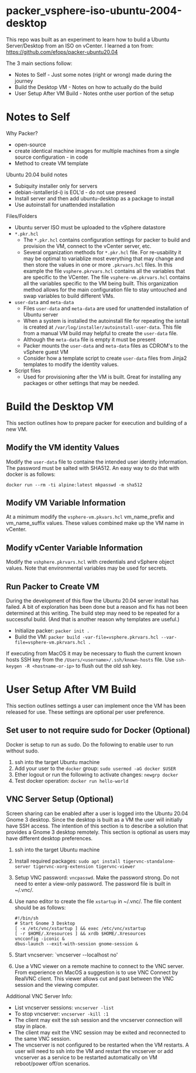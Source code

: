 # packer_vsphere-iso-ubuntu-2004-desktop

This repo was built as an experiment to learn how to build a Ubuntu Server/Desktop from an ISO on vCenter.  I learned a ton from: https://github.com/efops/packer-ubuntu20.04

The 3 main sections follow:

*  Notes to Self - Just some notes (right or wrong) made during the journey
*  Build the Desktop VM - Notes on how to actually do the build
*  User Setup After VM Build - Notes onthe user portion of the setup 

# Notes to Self

Why Packer? 
  * open-source
  * create identical machine images for multiple machines from a single source configuration - in code
  * Method to create VM template
  
Ubuntu 20.04 build notes
  * Subiquity installer only for servers
  * debian-isntaller(d-i) is EOL'd - do not use preseed
  * Install server and then add ubuntu-desktop as a package to install
  * Use autoinstall for unattended installation
   
Files/Folders
* Ubuntu server ISO must be uploaded to the vSphere datastore
* `*.pkr.hcl`
  * The `*.pkr.hcl` contains configuration settings for packer to build and provision the VM, connect to the vCenter server, etc.
  * Several organization methods for `*.pkr.hcl` file.  For re-usability it may be optimal to variablize most everything that may change and then store the values in one or more `.pkrvars.hcl` files.  In this example the file `vsphere.pkrvars.hcl` contains all the variables that are specific to the VCenter.  The file `vsphere-vm.pkrvars.hcl` contains all the variables specific to the VM being built.  This organization method allows for the main configuration file to stay untouched and swap variables to build different VMs.
* `user-data` and `meta-data`
  * Files `user-data` and `meta-data` are used for unattended installation of Ubuntu server
  * When a system is installed the autoinstall file for repeating the isntall is created at `/var/log/installer/autoinstall-user-data`.  This file from a manual VM build may helpful to create the `user-data` file.
  * Although the `meta-data` file is empty it must be present
  * Packer mounts the `user-data`  and `meta-data` files as CDROM's to the vSphere guest VM
  * Consider how a template script to create `user-data` files from Jinja2 templates to modify the identity values.   
* Script files
  * Used for provisioning after the VM is built.  Great for installing any packages or other settings that may be needed.

# Build the Desktop VM
This section outlines how to prepare packer for execution and building of a new VM.

## Modify the VM identity Values
Modify the `user-data` file to containe the intended user identity information.  The password must be salted with SHA512.  An easy way to do that with docker is as follows:

`docker run --rm -ti alpine:latest mkpasswd -m sha512`

## Modify VM Variable Information
At a minimum modify the `vsphere-vm.pkvars.hcl` vm_name_prefix and vm_name_suffix values.  These values combined make up the VM name in vCenter.

## Modify vCenter Variable Information
Modify the `vshphere.pkrvars.hcl` with credentials and vSphere object values.  Note that environmental variables may be used for secrets.   

## Run Packer to Create VM
During the development of this flow the Ubuntu 20.04 server install has failed.  A bit of exploration has been done but a reason and fix has not been determined at this writing.  The build step may need to be repeated for a successful build. (And that is another reason why templates are useful.)

* Initialize packer: `packer init .`
* Build the VM: `packer build -var-file=vsphere.pkrvars.hcl --var-file=vsphere-vm.pkrvars.hcl .`

If executing from MacOS it may be necessary to flush the current known hosts SSH key from the `/Users/<username>/.ssh/known-hosts` file.  Use `ssh-keygen -R <hostname-or-ip>` to flush out the old ssh key.

# User Setup After VM Build
This section outlines settings a user can implement once the VM has been released for use.  These settings are optional per user preference.

## Set user to not require sudo for Docker (Optional)
Docker is setup to run as sudo.  Do the following to enable user to run without sudo.  

1.  ssh into the target Ubuntu machine
2.  Add your user to the `docker` group: `sudo usermod -aG docker $USER`
3.  Ether logout or run the following to activate changes: `newgrp docker`
4.  Test docker operation: `docker run hello-world`
   
## VNC Server Setup (Optional)
Screen sharing can be enabled after a user is logged into the Ubuntu 20.04 Gnome 3 desktop.  Since the desktop is built as a VM the user will initially have SSH access.  The intention of this section is to describe a solution that provides a Gnome 3 desktop remotely.  This section is optional as users may have different desktop preferences.  

1.  ssh into the target Ubuntu machine
2.  Install required packages: `sudo apt install tigervnc-standalone-server tigervnc-xorg-extension tigervnc-viewer`
3.  Setup VNC password: `vncpasswd`.  Make the password strong.  Do not need to enter a view-only password.  The password file is built in ~/.vnc/.
4.  Use nano editor to create the file `xstartup` in ~/.vnc/.  The file content should be as follows:

    ```
    #!/bin/sh
    # Start Gnome 3 Desktop 
    [ -x /etc/vnc/xstartup ] && exec /etc/vnc/xstartup
    [ -r $HOME/.Xresources ] && xrdb $HOME/.Xresources
    vncconfig -iconic &
    dbus-launch --exit-with-session gnome-session &
    ```

5. Start vncserver: `vncserver --localhost no'
6. Use a VNC viewer on a remote machine to connect to the VNC server.  From experience on MacOS a suggestion is to use VNC Connect by RealVNC client.  This viewer allows cut and past between the VNC session and the viewing computer.

Additional VNC Server Info:

*  List vncserver sessions: `vncserver -list`
*  To stop vncserver: `vncserver -kill :1`
*  The client may exit the ssh session and the vncserver connection will stay in place.
*  The client may exit the VNC session may be exited and reconnected to the same VNC session.
*  The vncserver is not configured to be restarted when the VM restarts.  A user will need to ssh into the VM and restart the vncserver or add vncserver as a service to be restarted automatically on VM reboot/power off/on scenarios.
  
